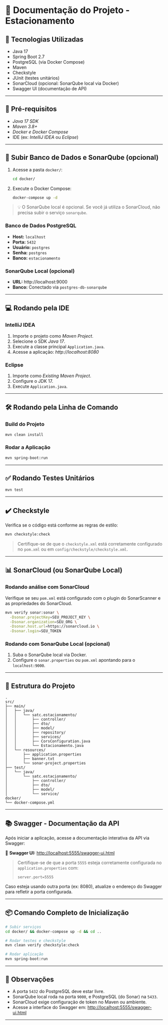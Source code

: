 # 📘 Documentação do Projeto - Estacionamento

## 🧱 Tecnologias Utilizadas

- Java 17
- Spring Boot 2.7
- PostgreSQL (via Docker Compose)
- Maven
- Checkstyle
- JUnit (testes unitários)
- SonarCloud (opcional: SonarQube local via Docker)
- Swagger UI (documentação de API)

---

## 🚀 Pré-requisitos

- *Java 17 SDK*
- *Maven 3.8+*
- *Docker e Docker Compose*
- IDE (ex: *IntelliJ IDEA* ou *Eclipse*)

---

## 🐘 Subir Banco de Dados e SonarQube (opcional)

1. Acesse a pasta `docker/`:
   ```bash
   cd docker/
   ```

2. Execute o Docker Compose:
   ```bash
   docker-compose up -d
   ```

> 💡 O SonarQube local é opcional. Se você já utiliza o SonarCloud, não precisa subir o serviço `sonarqube`.

### Banco de Dados PostgreSQL

- **Host:** `localhost`
- **Porta:** `5432`
- **Usuário:** `postgres`
- **Senha:** `postgres`
- **Banco:** `estacionamento`

### SonarQube Local (opcional)

- **URL:** http://localhost:9000
- **Banco:** Conectado via `postgres-db-sonarqube`

---

## 💻 Rodando pela IDE

### IntelliJ IDEA

1. Importe o projeto como *Maven Project*.
2. Selecione o SDK *Java 17*.
3. Execute a classe principal `Application.java`.
4. Acesse a aplicação: *http://localhost:8080*

### Eclipse

1. Importe como *Existing Maven Project*.
2. Configure o JDK 17.
3. Execute `Application.java`.

---

## 🛠️ Rodando pela Linha de Comando

### Build do Projeto

```bash
mvn clean install
```

### Rodar a Aplicação

```bash
mvn spring-boot:run
```

---

## ✅ Rodando Testes Unitários

```bash
mvn test
```

---

## ✔️ Checkstyle

Verifica se o código está conforme as regras de estilo:

```bash
mvn checkstyle:check
```

> Certifique-se de que o `checkstyle.xml` está corretamente configurado no `pom.xml` ou em `config/checkstyle/checkstyle.xml`.

---

## 📊 SonarCloud (ou SonarQube Local)

### Rodando análise com SonarCloud

Verifique se seu `pom.xml` está configurado com o plugin do SonarScanner e as propriedades do SonarCloud.

```bash
mvn verify sonar:sonar \
  -Dsonar.projectKey=SEU_PROJECT_KEY \
  -Dsonar.organization=SEU_ORG \
  -Dsonar.host.url=https://sonarcloud.io \
  -Dsonar.login=SEU_TOKEN
```

### Rodando com SonarQube Local (opcional)

1. Suba o SonarQube local via Docker.
2. Configure o `sonar.properties` ou `pom.xml` apontando para o `localhost:9000`.

---

## 📁 Estrutura do Projeto

```text
.
src/
├── main/
│   ├── java/
│   │   └── satc.estacionamento/
│   │       ├── controller/
│   │       ├── dto/
│   │       ├── model/
│   │       ├── repository/
│   │       ├── services/
│   │       ├── CorsConfiguration.java
│   │       └── Estacionamento.java
│   └── resources/
│       ├── application.properties
│       ├── banner.txt
│       └── sonar-project.properties
├── test/
│   └── java/
│       └── satc.estacionamento/
│           ├── controller/
│           ├── dto/
│           ├── model/
│           └── service/
docker/
└── docker-compose.yml
```

---

## 📚 Swagger - Documentação da API

Após iniciar a aplicação, acesse a documentação interativa da API via Swagger:

🔗 **Swagger UI:** [http://localhost:5555/swagger-ui.html](http://localhost:5555/swagger-ui.html)

> Certifique-se de que a porta `5555` esteja corretamente configurada no `application.properties` com:
>
> ```properties
> server.port=5555
> ```

Caso esteja usando outra porta (ex: 8080), atualize o endereço do Swagger para refletir a porta configurada.

---

## 📦 Comando Completo de Inicialização

```bash
# Subir serviços
cd docker/ && docker-compose up -d && cd ..

# Rodar testes e checkstyle
mvn clean verify checkstyle:check

# Rodar aplicação
mvn spring-boot:run
```

---

## 📝 Observações

- A porta `5432` do PostgreSQL deve estar livre.
- SonarQube local roda na porta `9000`, e PostgreSQL (do Sonar) na `5433`.
- SonarCloud exige configuração de token no Maven ou ambiente.
- Acesse a interface do Swagger em: [http://localhost:5555/swagger-ui.html](http://localhost:5555/swagger-ui.html)

---

